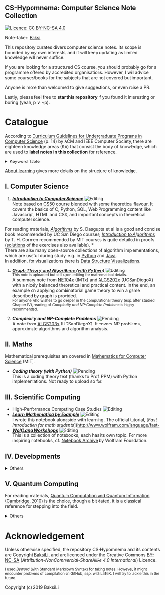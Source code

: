 CS-Hypomnema: Computer Science Note Collection
---
[![Licence: CC BY-NC-SA 4.0](https://img.shields.io/badge/License-CC%20BY--NC--SA%204.0-lightgrey.svg)](https://creativecommons.org/licenses/by-nc-sa/4.0/) <!-- contribute badge -->

Note-taker: [Baksi](https://github.com/BaksiLi)   

This repository curates divers computer science notes. Its scope is bounded by my own interests, and it will keep updating as limited knowledge will never suffice. 

If you are looking for a structured CS course, you should probably go for a programme offered by accredited organisations. 
However, I will advice some courses/books for the subjects that are not covered but important.

Anyone is more than welcomed to give suggestions, or even raise a PR.   

Lastly, please feel free to **star this repository** if you found it interesting or boring (yeah, p ∨ ¬p).    

# Catalogue
According to [Curriculum Guidelines for Undergraduate Programs in Computer Science](https://dl.acm.org/citation.cfm?id=2534860) (p. 14) by ACM and IEEE Computer Society, there are eighteen knowledge areas (KA) that consist the body of knowledge, which are used to **label notes in this collection** for reference. 

<details>
<summary>Keyword Table</summary>

| Code |           Knowledge Area           |     |               (continued)               |
|:----:|:----------------------------------:|:---:|:---------------------------------------:|
|  AL  | Algorithms and Complexity          |  OS | Operating Systems                       |
|  AR  | Architecture and Organization      | PBD | Platform-base Development               |
|  CN  | Computational Science              |  PD | Parallel and Distributed Computing      |
|  DS  | Discrete Structures                |  PL | Programming Languages                   |
|  GV  | Graphics and Visualization         | SDF | Software Development Fundamentals       |
|  HCI | Human Computer Interaction         |  SE | Software Engineering                    |
|  IAS | Information Assurance and Security |  SF | Systems Fundamentals                    |
|  IM  | Information Management             |  SP | Social Issues and Professional Practice |
|  NC  | Networking and Communication       |     |                                         |

</details>

[About learning](https://github.com/BaksiLi/CS-Hypomnema/tree/master/Statement.md) gives more details on the structure of knowledge.

## I. Computer Science
1. [***Introduction to Computer Science***](https://github.com/BaksiLi/CS-Hypomnema/tree/master/Resources/General/IntroToCS.md) ![Editing](https://img.shields.io/badge/status-revising-lightgreen.svg)   
	Note based on [CS50](http://docs.cs50.net/2017/x/syllabus.html) course blended with some theoretical flavour. It covers the basics of C, Python, SQL, Web Programming content like Javascript, HTML and CSS, and important concepts in theoretical computer science.
	<!-- Keywords: `C`, `Python`, `JavaScript`, `HTML/CSS`,`SQL`, `basic data structures` and `basic algorithms` et.c. -->

[//]: # (I am also planning to sort out a more detailed general Algorithm note from my previous notes.)   
For reading materials, [*Algorithms*](http://algorithmics.lsi.upc.edu/docs/Dasgupta-Papadimitriou-Vazirani.pdf) by S. Dasgupta et al is a good and concise book recommended by UC San Diego courses; 
[*Introduction to Algorithms*](https://www.amazon.co.uk/Introduction-Algorithms-Thomas-H-Cormen/dp/0262033844/) by T. H. Cormen recommended by MIT courses is quite detailed in proofs ([solutions](https://github.com/gzc/CLRS) of the exercises also available). \*   
There are also many open-source collections of algorithm implementations, which are useful during study, e.g. in [Python](https://github.com/TheAlgorithms/Python) and [Java](https://github.com/TheAlgorithms/Java).   
In addition, for visualizations there is [Data Structure Visualizations](https://www.cs.usfca.edu/~galles/visualization/Algorithms.html).   

1. [***Graph Theory and Algorithms (with Python)***](https://github.com/BaksiLi/CS-Hypomnema/tree/master/Resources/Algorithm/Graph/GraphAlgorithm.md) ![Editing](https://img.shields.io/badge/status-revising-lightgreen.svg)   
<sub>This note is uploaded but still upon editing for mathematical details.</sub>   
	A summary note from [NET04x](https://www.imt-atlantique.fr/fr/formation/moocs-et-cours-ouverts/moocs/advanced-algorithmics-and-graph-theory-python) (IMTx) and [ALGS202x](https://www.edx.org/course/graph-algorithms-uc-san-diegox-algs202x) (UCSanDiegoX) with a nicely balanced theoretical and practical content. In the end, an example on applying combinatorial game theory to win a game described by graph is provided.   
	<sub>For anyone who wishes to go deeper in the computational theory (esp. after studied Chapter IV), reading of *Complexity and NP-Complete Problems* is highly recommended.</sub>

1. ***Complexity and NP-Complete Problems*** ![Pending](https://img.shields.io/badge/status-Pending-orange.svg)   
	A note from [ALGS203x](https://www.edx.org/course/np-complete-problems-uc-san-diegox-algs203x) (UCSanDiegoX). It covers NP problems, approximate algorithms and algorithm analysis.
	
<!-- 1. Philosophy of Information -->
<!-- 1. Network -->

## II. Maths
Mathematical prerequisites are covered in [Mathematics for Computer Science](https://ocw.mit.edu/courses/electrical-engineering-and-computer-science/6-042j-mathematics-for-computer-science-spring-2015/index.htm) (MIT).

<!-- Discrete Maths (Logic, graph), Information Theory -->
- ***Coding theory (with Python)*** ![Pending](https://img.shields.io/badge/status-Pending-orange.svg)   
	This is a coding theory text (thanks to Prof. PPM) with Python implementations. Not ready to upload so far.

## III. Scientific Computing
- High-Performance Computing Case Studies ![Editing](https://img.shields.io/badge/status-revising-lightgreen.svg)
- [***Learn Mathematica by Example***](https://github.com/BaksiLi/Wolflang-Workshops/blob/master/src/myNote.nb) ![Editing](https://img.shields.io/badge/status-revising-lightgreen.svg)    
	I wrote this notebook alongside with learning. The official tutorial, [*Fast Introduction for math students*](http://www.wolfram.com/language/fast-
- [***WolfLang Workshops***](https://github.com/BaksiLi/Wolflang-Workshops) ![Editing](https://img.shields.io/badge/status-updating-lightgreen.svg)      
	This is a collection of notebooks, each has its own topic. 
	For more inspiring notebooks, cf. [Notebook Archive](https://www.notebookarchive.org) by Wolfram Foundation.
	
## IV. Developments

<details>
<summary>Others</summary>

- ***Zsh (Z shell) Introduction with Comparison to Bash*** ![Pending](https://img.shields.io/badge/status-Pending-orange.svg)   
	This is a *Learn X in Y minutes*-styled tutorial of  Zsh. It act as a fast introduction for programmers, esp. those who have knowledge about Bash.

- ***Introduction to Web Development*** ![Pending](https://img.shields.io/badge/status-Pending-orange.svg)    
	Note based on CS50w course structure. It covers Git, HTML/CSS, JavaScript, Web Frameworks like Flask, Django et.c.

</details>

## V. Quantum Computing
For reading materials, [Quantum Computation and Quantum Information (Cambridge, 2010)](https://books.google.co.uk/books?id=-s4DEy7o-a0C) is the choice, though a bit dated, it is a classical reference for stepping into the field.

<details>
<summary>Others</summary>

- ***D-Wave machine Introduction*** ![Pending](https://img.shields.io/badge/status-Pending-orange.svg)   
	This was part of my undergraduate thesis topic. The code is available now, see [here](https://github.com/BaksiLi/CS-Hypomnema/blob/master/Resources/Quantum/D-Wave/mapcl.py).   
	
<!-- As I've been studied about Quantum technologies for so long, and early notes are hand-written, the note in this part may lack of detail for fundamental stuffs. Another book (I know from my uni course) [Introduction to Quantum Information Science (Oxford, 2006)]() -->

</details>

# Acknowledgement
Unless otherwise specified, the repository CS-Hypomnema and its contents are Copyright [BaksiLi](https://github.com/BaksiLi), and are licenced under the Creative Commons [BY-NC-SA](https://creativecommons.org/licenses/by-nc-sa/4.0/) (*Attribution-NonCommercial-ShareAlike 4.0 International*) Licence. 

<sub>I used *Byword* (with Standard Markdown Syntax) for taking notes. However, it might encounter problems of compilation on GitHub, *esp.* with LaTeX. I will try to tackle this in the future. </sub>

Copyright (c) 2019 BaksiLi
